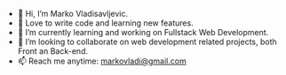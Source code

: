 - 👋 Hi, I’m Marko Vladisavljevic.
- 👀  Love to write code and learning new features.
- 🌱 I’m currently learning and working on Fullstack Web Development.
- 💞️ I’m looking to collaborate on web development related projects, both Front an Back-end.
- 📫 Reach me anytime: markovladi@gmail.com

<!---
markovladi79/markovladi79 is a ✨ special ✨ repository because its `README.md` (this file) appears on your GitHub profile.
You can click the Preview link to take a look at your changes.
--->
